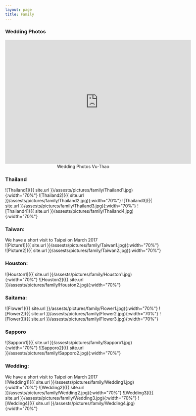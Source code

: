 ```yaml
---
layout: page
title: Family 
---
```

### Wedding Photos
<div style="text-align:center;">
<iframe width="600" height = "400" src="https://www.youtube.com/embed/cD04qi8gHdA" frameborder="0" allowfullscreen></iframe>
<div class="thecap">Wedding Photos Vu-Thao</div>
</div>


### Thailand
![Thailand1]({{ site.url }}/assests/pictures/family/Thailand1.jpg){:width="70%"} 
![Thailand2]({{ site.url }}/assests/pictures/family/Thailand2.jpg){:width="70%"} 
![Thailand3]({{ site.url }}/assests/pictures/family/Thailand3.jpg){:width="70%"} 
![Thailand4]({{ site.url }}/assests/pictures/family/Thailand4.jpg){:width="70%"} 


### Taiwan: 
We have a short visit to Taipei on March 2017  
![Picture1]({{ site.url }}/assests/pictures/family/Taiwan1.jpg){:width="70%"} 
![Picture2]({{ site.url }}/assests/pictures/family/Taiwan2.jpg){:width="70%"} 

### Houston:
![Houston1]({{ site.url }}/assests/pictures/family/Houston1.jpg){:width="70%"}
![Houston2]({{ site.url }}/assests/pictures/family/Houston2.jpg){:width="70%"} 

### Saitama:
![Flower1]({{ site.url }}/assests/pictures/family/Flower1.jpg){:width="70%"}
![Flower2]({{ site.url }}/assests/pictures/family/Flower2.jpg){:width="70%"} 
![Flower3]({{ site.url }}/assests/pictures/family/Flower3.jpg){:width="70%"} 

### Sapporo
![Sapporo1]({{ site.url }}/assests/pictures/family/Sapporo1.jpg){:width="70%"} 
![Sapporo2]({{ site.url }}/assests/pictures/family/Sapporo2.jpg){:width="70%"} 

### Wedding: 
We have a short visit to Taipei on March 2017  
![Wedding1]({{ site.url }}/assests/pictures/family/Wedding1.jpg){:width="70%"} 
![Wedding2]({{ site.url }}/assests/pictures/family/Wedding2.jpg){:width="70%"} 
![Wedding3]({{ site.url }}/assests/pictures/family/Wedding3.jpg){:width="70%"} 
![Wedding4]({{ site.url }}/assests/pictures/family/Wedding4.jpg){:width="70%"} 


